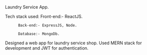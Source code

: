 Laundry Service App.

Tech stack used:
          Front-end:- ReactJS.
          
          Back-end:- ExpressJS, Node.
          
          Database:- MongoDb.
          
          
Designed a web app for laundry service shop.
Used MERN stack for development and JWT for authentication.

